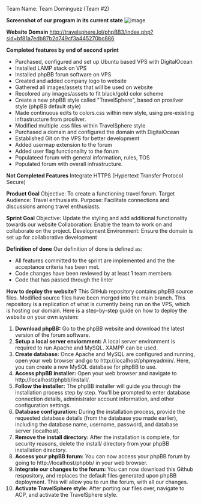 Team Name: Team Dominguez (Team #2)

**Screenshot of our program in its current state**
![image](https://github.com/ethedge/1TravelSphere/assets/158501435/f0fb891b-355f-43e3-9511-aa99f748b877)


**Website Domain**
http://travelsphere.lol/phpBB3/index.php?sid=bf81a7edb87b2d749cf3a445270bc886

**Completed features by end of second sprint**
- Purchased, configured and set up Ubuntu based VPS with DigitalOcean
- Installed LAMP stack on VPS
- Installed phpBB forun software on VPS
- Created and added company logo to website
- Gathered all images/assets that will be used on website
- Recolored any images/assets to fit black/gold color scheme
- Create a new phpBB style called "TravelSphere", based on prosilver style (phpBB default style)
- Made continuous edits to colors.css within new style, using pre-existing infrastructure from prosilver.
- Modified multiple .css files within TravelSphere style
- Purchased a domain and configured the domain with DigitalOcean
- Established Git on the VPS for better development
- Added usermap extension to the forum
- Added user flag functionality to the forum
- Populateed forum with general information, rules, TOS
- Populated forum with overall infrastructure.

**Not Completed Features**
Integrate HTTPS (Hypertext Transfer Protocol Secure)

**Product Goal**
Objective: To create a functioning travel forum.
Target Audience: Travel enthusiasts.
Purpose: Facilitate connections and discussions among travel enthusiasts.

**Sprint Goal**
Objective: Update the styling and add additional functionality towards our website
Collaboration: Enable the team to work on and collaborate on the project.
Development Environment: Ensure the domain is set up for collaborative development

**Definition of done**
Our definition of done is defined as:
- All features committed to the sprint are implemented and the the acceptance criteria has been met. 
- Code changes have been reviewed by at least 1  team members
- Code that has passed through the linter

**How to deploy the website?**
This GitHub repository contains phpBB source files. Modified source files have been merged into the main branch. This repository is a replication of what is currently being run on the VPS, which is hosting our domain. Here is a step-by-step guide on how to deploy the website on your own system:

1. **Download phpBB:** Go to the phpBB website and download the latest version of the forum software.
2. **Setup a local server enviornment:** A local server environment is required to run Apache and MySQL. XAMPP can be used. 
3. **Create database:** Once Apache and MySQL are configured and running, open your web browser and go to http://localhost/phpmyadmin/. Here, you can create a new MySQL database for phpBB to use. 
4. **Access phpBB installer:** Open your web browser and navigate to http://localhost/phpbb/install/.
5. **Follow the installer:** The phpBB installer will guide you through the installation process step by step. You'll be prompted to enter database connection details, administrator account information, and other configuration settings.
6. **Database configuration:** During the installation process, provide the requested database details (from the database you made earlier), including the database name, username, password, and database server (localhost).
7. **Remove the install directory:** After the installation is complete, for security reasons, delete the install/ directory from your phpBB installation directory.
8. **Access your phpBB forum:** You can now access your phpBB forum by going to http://localhost/phpbb/ in your web browser.
9. **Integrate our changes to the forum:** You can now download this Github respository, and replaces the default files generated upon phpBB deployment. This will allow you to run the forum, with all our changes.
10. **Activate TravelSphere style:** After porting our files over, navigate to ACP, and activate the TravelSphere style. 
